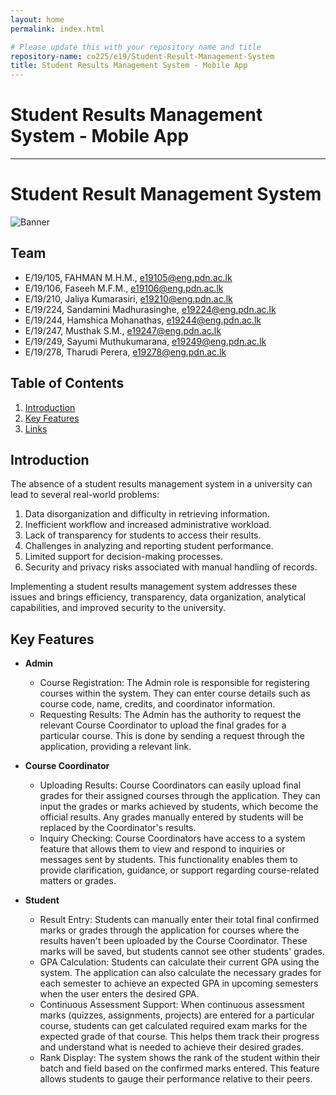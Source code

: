 ```yaml
---
layout: home
permalink: index.html

# Please update this with your repository name and title
repository-name: co225/e19/Student-Result-Management-System
title: Student Results Management System - Mobile App
---
```


[comment]: # "This is the standard layout for the project, but you can clean this and use your own template"

# Student Results Management System - Mobile App

---

# Student Result Management System

![Banner](https://github.com/sanhaz25/Test01/blob/main/Unleash%20Your%20Potential%2C%20Embrace%20Achievements%20with.png)

## Team
- E/19/105, FAHMAN M.H.M., e19105@eng.pdn.ac.lk
- E/19/106, Faseeh M.F.M., e19106@eng.pdn.ac.lk
- E/19/210, Jaliya Kumarasiri, e19210@eng.pdn.ac.lk
- E/19/224, Sandamini Madhurasinghe, e19224@eng.pdn.ac.lk
- E/19/244, Hamshica Mohanathas, e19244@eng.pdn.ac.lk
- E/19/247, Musthak S.M., e19247@eng.pdn.ac.lk
- E/19/249, Sayumi Muthukumarana, e19249@eng.pdn.ac.lk
- E/19/278, Tharudi Perera, e19278@eng.pdn.ac.lk

## Table of Contents
1. [Introduction](#introduction)
2. [Key Features](#key-features)
3. [Links](#links)

## Introduction

The absence of a student results management system in a university can lead to several real-world problems:
1. Data disorganization and difficulty in retrieving information.
2. Inefficient workflow and increased administrative workload.
3. Lack of transparency for students to access their results.
4. Challenges in analyzing and reporting student performance.
5. Limited support for decision-making processes.
6. Security and privacy risks associated with manual handling of records.
   
Implementing a student results management system addresses these issues and brings efficiency, transparency, data organization, analytical capabilities, and improved security to the university.

## Key Features

- **Admin**
   - Course Registration: The Admin role is responsible for registering courses within the system. They can enter course details such as course code, name, credits, and coordinator information.
   - Requesting Results: The Admin has the authority to request the relevant Course Coordinator to upload the final grades for a particular course. This is done by sending a request through the application, providing a relevant link.

- **Course Coordinator**
   - Uploading Results: Course Coordinators can easily upload final grades for their assigned courses through the application. They can input the grades or marks achieved by students, which become the official results. Any grades manually entered by students will be replaced by the Coordinator's results.
   - Inquiry Checking: Course Coordinators have access to a system feature that allows them to view and respond to inquiries or messages sent by students. This functionality enables them to provide clarification, guidance, or support regarding course-related matters or grades.

- **Student**
   - Result Entry: Students can manually enter their total final confirmed marks or grades through the application for courses where the results haven't been uploaded by the Course Coordinator. These marks will be saved, but students cannot see other students' grades.
   - GPA Calculation: Students can calculate their current GPA using the system. The application can also calculate the necessary grades for each semester to achieve an expected GPA in upcoming semesters when the user enters the desired GPA.
   - Continuous Assessment Support: When continuous assessment marks (quizzes, assignments, projects) are entered for a particular course, students can get calculated required exam marks for the expected grade of that course. This helps them track their progress and understand what is needed to achieve their desired grades.
   - Rank Display: The system shows the rank of the student within their batch and field based on the confirmed marks entered. This feature allows students to gauge their performance relative to their peers.
